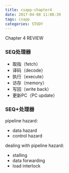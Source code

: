 ```yaml
---
title: csapp-chapter4
date: 2017-04-08 11:08:39
tags: csapp
categories: STUDY
---
```

Chapter 4 REVIEW

### SEQ处理器
- 取指（fetch）
- 译码（decode）
- 执行（execute）
- 访存（memory）
- 写回（write back）
- 更新PC（PC update）

### SEQ+处理器
pipeline hazard:

- data hazard
- control hazard

dealing with pipeline hazard:

- stalling
- data forwarding 
- load interlock
